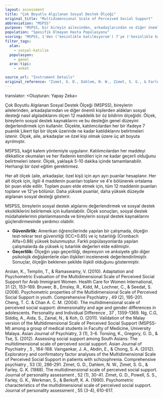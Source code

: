```yaml
---
layout: assessment
title: "Çok Boyutlu Algılanan Sosyal Destek Ölçeği"
original_title: "Multidimensional Scale of Perceived Social Support"
abbreviation: "MSPSS"
purpose: "MSPSS, bir bireyin ailesinden, arkadaşlarından ve diğer önemli kişilerden aldığı sosyal desteğe ilişkin algısını değerlendirir."
population: "Spesifik Olmayan Hasta Popülasyonu"
scoring: "MSPSS, 1'den ('kesinlikle katılmıyorum') 7'ye ('kesinlikle katılıyorum') kadar değişen 7 puanlık Likert tipi bir ölçekte derecelendirilen 12 maddeden oluşur. Ölçek, her biri 4 maddeden oluşan aile, arkadaşlar ve önemli kişi olmak üzere 3 alt ölçeğe ayrılmıştır. Katılımcıların önemli kişi olarak kimi veya neyi düşündükleri kendi takdirlerine bağlıdır. Ölçek, üç alt ölçek puanını ve genel toplam puanı raporlar. Alt ölçekler ve toplam puan için ortalama madde derecelendirmesi puan olarak raporlanır."
filter_tags:
  alan:
    - sosyal-katilim
  populasyon:
    - genel
  arac-tipi:
    - anket

source_url: "Instrument Details"
original_reference: "Zimet, G. D., Dahlem, N. W., Zimet, S. G., & Farley, G. K. (1988). The multidimensional scale of perceived social support. Journal of personality assessment, 52(1), 30-41."
---
```


translator: <Oluşturan: Yapay Zeka>



Çok Boyutlu Algılanan Sosyal Destek Ölçeği (MSPSS), bireylerin ailelerinden, arkadaşlarından ve diğer önemli kişilerden aldıkları sosyal desteği nasıl algıladıklarını ölçen 12 maddelik bir öz bildirim ölçeğidir. Ölçek, bireylerin sosyal destek kaynaklarını ve bu desteğin genel düzeyini değerlendirmek için kullanılır. Ölçekte, katılımcılardan her bir ifadeye 7 puanlık Likert tipi bir ölçek üzerinde ne kadar katıldıklarını belirtmeleri istenir. Ölçek, aile, arkadaşlar ve özel kişi olmak üzere üç alt boyuta ayrılmıştır.


MSPSS, kağıt kalem yöntemiyle uygulanır. Katılımcılardan her maddeyi dikkatlice okumaları ve her ifadenin kendileri için ne kadar geçerli olduğunu belirtmeleri istenir. Ölçek, yaklaşık 5-10 dakika içinde tamamlanabilir. Herhangi bir özel eğitim gerektirmez.


Her alt ölçek (aile, arkadaşlar, özel kişi) için ayrı ayrı puanlar hesaplanır. Her alt ölçek için, ilgili 4 maddenin puanları toplanır ve 4'e bölünerek ortalama bir puan elde edilir. Toplam puanı elde etmek için, tüm 12 maddenin puanları toplanır ve 12'ye bölünür. Daha yüksek puanlar, daha yüksek düzeyde algılanan sosyal desteği gösterir.


MSPSS, bireylerin sosyal destek algılarını değerlendirmek ve sosyal destek eksikliklerini belirlemek için kullanılabilir. Ölçek sonuçları, sosyal destek müdahalelerinin planlanmasında ve bireylerin sosyal destek kaynaklarını güçlendirmesinde yardımcı olabilir.


*   **Güvenilirlik:** Amerikan öğrencilerinde yapılan bir çalışmada, ölçeğin test-tekrar test güvenirliği (ICC=0.85) ve iç tutarlılığı (Cronbach Alfa=0.88) yüksek bulunmuştur. Farklı popülasyonlarda yapılan çalışmalarda da yüksek iç tutarlılık değerleri elde edilmiştir.
*   **Geçerlilik:** Ölçeğin yapı geçerliliği, depresyon ve anksiyete gibi diğer psikolojik değişkenlerle olan ilişkileri incelenerek değerlendirilmiştir. Sonuçlar, ölçeğin beklenen şekilde ilişkili olduğunu göstermiştir.


Aroian, K., Templin, T., & Ramaswamy, V. (2010). Adaptation and Psychometric Evaluation of the Multidimensional Scale of Perceived Social Support for Arab Immigrant Women.
Health Care for Women International,
31
(2), 153–169.
Bruwer, B., Emsley, R., Kidd, M., Lochner, C., & Seedat, S. (2008). Psychometric properties of the Multidimensional Scale of Perceived Social Support in youth.
Comprehensive Psychiatry
,
49
(2), 195-201.
Cheng, T. C. & Chan A. C. M. (2004). The multidimensional scale of perceived social support: dimensionality and age and gender differences in adolescents.
Personality and Individual Difference
,
37
, 1359-1369.
Ng, C.G, Siddiq, A., Aida, S., Zainal, N., & Koh, O. (2011). Validation of the Malay version of the Multidimensional Scale of Perceived Social Support (MSPSS-M) among a group of medical students in Faculty of Medicine, University Malaya.
Asian Journal of Psychiatry,
3
(1), 3-6.
Tonsing, K., Gregory, G. D., & Tse, S. (2012). Assessing social support among South Asians: The multidimensional scale of perceived social support.
Asian Journal of Psychiatry
,
5
, 164-168.
Vaingankar, J. A., Abdin, E., & Chong, S. A. (2012). Exploratory and confirmatory factor analyses of the Multidimensional Scale of Perceived Social Support in patients with schizophrenia.
Comprehensive psychiatry
,
53
(3), 286-291.
Zimet, G. D., Dahlem, N. W., Zimet, S. G., & Farley, G. K. (1988). The multidimensional scale of perceived social support.
Journal of personality assessment
,
52
(1), 30-41.
Zimet, G. D., Powell, S. S., Farley, G. K., Werkman, S., & Berkoff, K. A. (1990). Psychometric characteristics of the multidimensional scale of perceived social support.
Journal of personality assessment
,
55
(3-4), 610-617.

```